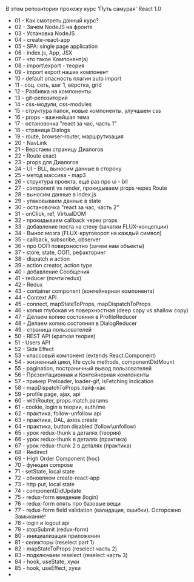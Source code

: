 В этом репозитории прохожу курс 'Путь самурая' React 1.0

 - 01 - Как смотреть данный курс?
 - 02 - Зачем NodeJS на фронте
 - 03 - Установка NodeJS
 - 04 - create-react-app
 - 05 - SPA: single page application
 - 06 - index.js, App, JSX
 - 07 - что такое Компонент(а)
 - 08 - import\export - теория
 - 09 - import export наших компонент
 - 10 - default опасность плагин auto import
 - 11 - соц. сеть, шаг 1, вёрстка, grid
 - 12 - Разбивка на компоненты
 - 13 - git-репозиторий
 - 14 - css-модули, css-modules
 - 15 - структура папок, новые компоненты, улучшаем css
 - 16 - props - важнейшая тема
 - 17 - остановочка "react за час, часть 1"
 - 18 - страница Dialogs
 - 19 - route, browser-router, маршрутизация
 - 20 - NavLink
 - 21 - Верстаем страницу Диалогов
 - 22 - Route exact
 - 23 - props для Диалогов
 - 24 - UI - BLL, выносим данные в сторону
 - 25 - метод массива - map3
 - 26 - структура проекта, ещё раз про ui - bll
 - 27 - component vs render, прокидываем props через Route
 - 28 - выносим данные в index.js
 - 29 - упаковываем данные в state
 - 30 - остановочка "react за час, часть 2"
 - 31 - onClick, ref, VirtualDOM
 - 32 - прокидываем callback через props
 - 33 - добавление поста на стену (зачатки FLUX-концепции)
 - 34 - Вынос мозга (FLUX-круговорот на каждый символ)
 - 35 - callback, subscribe, observer
 - 36 - про ООП поверхностно (зачем нам объекты)
 - 37 - store, state, ООП, рефакторинг
 - 38 - dispatch и action
 - 39 - action creator, action type
 - 40 - добавление Сообщения
 - 41 - reducer (почти redux)
 - 42 - Redux
 - 43 - container component (контейнерная компонента)
 - 44 - Context API
 - 45 - connect, mapStateToProps, mapDispatchToProps
 - 46 - копия глубокая vs поверхностная (deep copy vs shallow copy)
 - 47 - Делаем копию состояния в ProfileReducer
 - 48 - Делаем копию состояния в DialogReducer
 - 49 - страница пользователей
 - 50 - REST API (краткая теория)
 - 51 - Users API
 - 52 - Side Effect
 - 53 - классовый компонент (extends React.Component)
 - 54 - жизненный цикл, life cycle methods, componentDidMount
 - 55 - pagination, постраничный вывод пользователей
 - 56 - Презентационная и Контейнерная компоненты
 - 57 - пример Preloader, loader-gif, isFetching indication
 - 58 - mapDispatchToProps лайф-хак
 - 59 - profile page, ajax, api
 - 60 - withRouter, props.match.params
 - 61 - cookie, login в теории, auth/me
 - 62 - практика, follow-unfollow api
 - 63 - практика, DAL, axios.create
 - 64 - практика, button disabled (follow\unfollow)
 - 65 - урок redux-thunk в деталях (теория)
 - 66 - урок redux-thunk в деталях (практика)
 - 67 - урок redux-thunk 2 в деталях (практика)
 - 68 - Redirect
 - 69 - High Order Component (hoc)
 - 70 - функция compose
 - 71 - setState, local state
 - 72 - обновляем create-react-app
 - 73 - http put, local state
 - 74 - componentDidUpdate
 - 75 - redux-form введение (login)
 - 76 - redux-form опять про базовые вещи
 - 77 - redux-form field validation (валидация, ошибки). Осторожно Замыкание!
 - 78 - login и logout api
 - 79 - stopSubmit (redux-form)
 - 80 - инициализация приложения
 - 81 - селекторы (reselect part 1)
 - 82 - mapStateToProps (reselect часть 2)
 - 83 - подключаем reselect (reselect часть 3)
 - 84 - hook, useState, хуки
 - 85 - hook, useEffect, хуки
 - 

